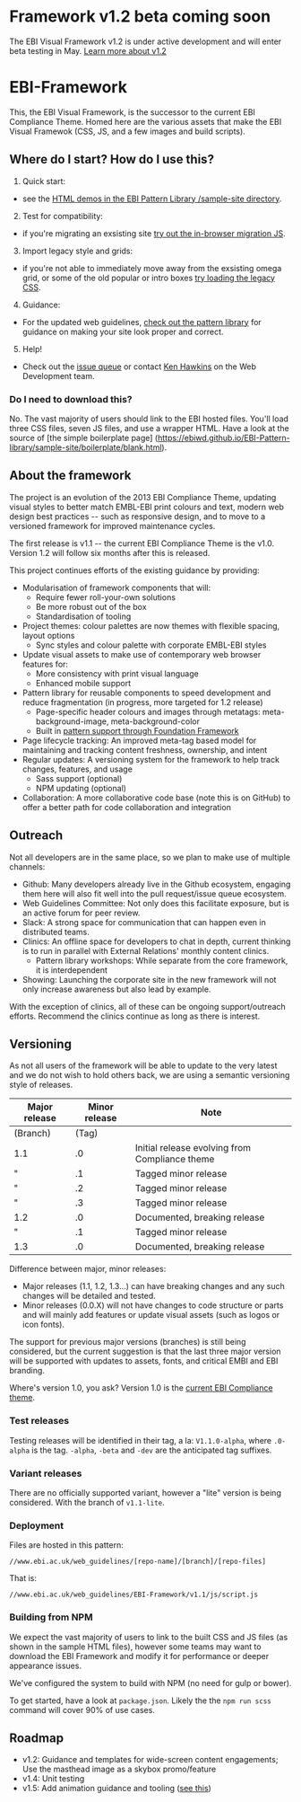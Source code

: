 # Framework v1.2 beta coming soon
The EBI Visual Framework v1.2 is under active development and will enter beta testing in May. [Learn more about v1.2](https://github.com/ebiwd/EBI-Framework/tree/v1.2)

# EBI-Framework

This, the EBI Visual Framework, is the successor to the current EBI Compliance Theme. Homed here are the various assets that make the EBI Visual Framewok (CSS, JS, and a few images and build scripts).

## Where do I start? How do I use this?

1. Quick start: 
  - see the [HTML demos in the EBI Pattern Library /sample-site directory](https://ebiwd.github.io/EBI-Pattern-library/sample-site/).
2. Test for compatibility: 
  - if you're migrating an exsisting site [try out the in-browser migration JS](https://github.com/ebiwd/EBI-Pattern-library/blob/gh-pages/sample-site/migrations/testMigration.js).
3. Import legacy style and grids: 
  - if you're not able to immediately move away from the exsisting omega grid, or some of the old popular or intro boxes [try loading the legacy CSS](https://www.ebi.ac.uk/web_guidelines/EBI-Framework/v1.1/css/compliance-legacy-compatibility.css).
4. Guidance: 
  - For the updated web guidelines, [check out the pattern library](https://ebiwd.github.io/EBI-Pattern-library/) for guidance on making your site look proper and correct.
5. Help! 
  - Check out the [issue queue](https://github.com/ebiwd/EBI-Framework/issues) or contact [Ken Hawkins](https://www.ebi.ac.uk/about/people/ken-hawkins) on the Web Development team.

### Do I need to download this?

No. The vast majority of users should link to the EBI hosted files. You'll load three CSS files, seven JS files, and use a wrapper HTML. Have a look at the source of [the simple boilerplate page] (https://ebiwd.github.io/EBI-Pattern-library/sample-site/boilerplate/blank.html).

## About the framework

The project is an evolution of the 2013 EBI Compliance Theme, updating visual styles to better match EMBL-EBI print colours and text, modern web design best practices -- such as responsive design, and to move to a versioned framework for improved maintenance cycles.

The first release is v1.1 -- the current EBI Compliance Theme is the v1.0. Version 1.2 will follow six months after this is released.

This project continues efforts of the existing guidance by providing:

- Modularisation of framework components that will:
  - Require fewer roll-your-own solutions
  - Be more robust out of the box
  - Standardisation of tooling
- Project themes: colour palettes are now themes with flexible spacing, layout options
  - Sync styles and colour palette with corporate EMBL-EBI styles
- Update visual assets to make use of contemporary web browser features for:
  - More consistency with print visual language
  - Enhanced mobile support
- Pattern library for reusable components to speed development and reduce fragmentation (in progress, more targeted for 1.2 release)
  - Page-specific header colours and images through metatags: meta-background-image, meta-background-color
  - Built in [pattern support through Foundation Framework](http://foundation.zurb.com/sites/docs/grid.html)
- Page lifecycle tracking: An improved meta-tag based model for maintaining and tracking content freshness, ownership, and intent
- Regular updates: A versioning system for the framework to help track changes, features, and usage
  - Sass support (optional)
  - NPM updating (optional)
- Collaboration: A more collaborative code base (note this is on GitHub) to offer a better path for code collaboration and integration

## Outreach
Not all developers are in the same place, so we plan to make use of multiple channels:

- Github: Many developers already live in the Github ecosystem, engaging them here will also fit well into the pull request/issue queue ecosystem.
- Web Guidelines Committee: Not only does this facilitate exposure, but is an active forum for peer review.
- Slack: A strong space for communication that can happen even in distributed teams.
- Clinics: An offline space for developers to chat in depth, current thinking is to run in parallel with External Relations' monthly content clinics.
   - Pattern library workshops: While separate from the core framework, it is interdependent
- Showing: Launching the corporate site in the new framework will not only increase awareness but also lead by example.

With the exception of clinics, all of these can be ongoing support/outreach efforts. Recommend the clinics continue as long as there is interest.

## Versioning
As not all users of the framework will be able to update to the very latest and we do not wish to hold others back, we are using a semantic versioning style of releases.

| Major release | Minor release | Note |
| ------------- | ------------- | ---- |
| (Branch)      | (Tag)         | |
| 1.1           | .0            | Initial release evolving from Compliance theme |
| "             | .1            | Tagged minor release |
| "             | .2            | Tagged minor release |
| "             | .3            | Tagged minor release |
| 1.2           | .0            | Documented, breaking release |
| "             | .1            | Tagged minor release |
| 1.3           | .0            | Documented, breaking release |

Difference between major, minor releases:
- Major releases (1.1, 1.2, 1.3...) can have breaking changes and any such changes will be detailed and tested.
- Minor releases (0.0.X) will not have changes to code structure or parts and will mainly add features or update visual assets (such as logos or icon fonts).


The support for previous major versions (branches) is still being considered, but the current suggestion is that the last three major version will be supported with updates to assets, fonts, and critical EMBl and EBI branding.

Where's version 1.0, you ask? Version 1.0 is the [current EBI Compliance theme](https://www.ebi.ac.uk/web_guidelines/html/compliance/).

### Test releases
Testing releases will be identified in their tag, a la: `V1.1.0-alpha`, where `.0-alpha` is the tag. `-alpha`, `-beta` and `-dev` are the anticipated tag suffixes. 

### Variant releases
There are no officially supported variant, however a "lite" version is being considered. With the branch of `v1.1-lite`.

### Deployment
Files are hosted in this pattern:
```
//www.ebi.ac.uk/web_guidelines/[repo-name]/[branch]/[repo-files]
```
That is:
```
//www.ebi.ac.uk/web_guidelines/EBI-Framework/v1.1/js/script.js
```

### Building from NPM
We expect the vast majority of users to link to the built CSS and JS files (as shown in the sample HTML files), however some teams may want to download the EBI Framework and modify it for performance or deeper appearance issues.

We've configured the system to build with NPM (no need for gulp or bower).

To get started, have a look at `package.json`. Likely the the `npm run scss` command will cover 90% of use cases.

## Roadmap
- v1.2: Guidance and templates for wide-screen content engagements;
        Use the masthead image as a skybox promo/feature
- v1.4: Unit testing
- v1.5: Add animation guidance and tooling ([see this](https://medium.com/@vlh/what-does-disney-know-about-interface-animation-anyway-86b32d01bc4a))
 
